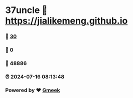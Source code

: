 # 37uncle :link: https://jialikemeng.github.io 
### :page_facing_up: [30](https://jialikemeng.github.io/tag.html) 
### :speech_balloon: 0 
### :hibiscus: 48886 
### :alarm_clock: 2024-07-16 08:13:48 
### Powered by :heart: [Gmeek](https://github.com/Meekdai/Gmeek)
